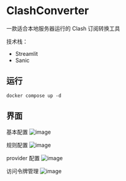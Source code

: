 # ClashConverter

一款适合本地服务器运行的 Clash 订阅转换工具

技术栈：

- Streamlit
- Sanic

## 运行

```
docker compose up -d
```

## 界面

基本配置
![image](https://github.com/user-attachments/assets/cd25d457-d343-435b-a9be-c00e2b7635cd)

规则配置
![image](https://github.com/user-attachments/assets/ebbab7c6-3ca1-4668-a7a5-0406f438a01e)

provider 配置
![image](https://github.com/user-attachments/assets/2c90e6ae-c853-4c3d-9336-e3c09b15fbd2)

访问令牌管理
![image](https://github.com/user-attachments/assets/0ae6867e-d6c6-4efc-b424-e5adc09590c9)



